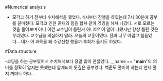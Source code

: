 #Numerical analysis

- 모각코 하기 전부터 수치해석을 했었다. 4시부터 진행을 하였는데 7시 30분에 공부를 끝마쳤다.
  모각코 인원 민재와 힘을 합쳐 같이 역경을 헤쳐 나갔다. 서로 모르는 것을 물어보며 아니 이건 교수님이 틀린거 아니야? 이 말이 나왔지만 항상 틀린 것은 우리였다.
  교수님을 의심하지 말라. 오늘의 교훈이였다. 진짜 너무 어렵고 힘들었다...
  내가 이 과목을 왜 수강신청 했을까 후회가 들기도 하였다.

#Data structure

-코딩을 하는 공부였어서 수치해석보다 정말 많이 괜찮았다.
__name == "__main__"의 의미를 정확히 알지는 못했는데 알게되어 뜻깊은 공부였다.
백준도 풀어야 하는데 언제 풀 지 까마득 하다...
